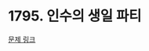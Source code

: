 # 1795. 인수의 생일 파티

[문제 링크](https://swexpertacademy.com/main/code/problem/problemDetail.do?contestProbId=AV4xuqCqBeUDFAUx)